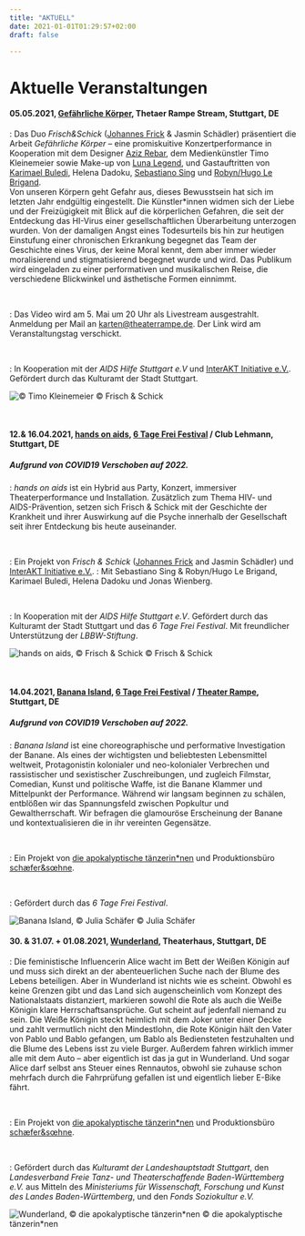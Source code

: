 ```yaml
---
title: "AKTUELL"
date: 2021-01-01T01:29:57+02:00
draft: false

---
```


# Aktuelle Veranstaltungen 

#### **05.05.2021, [Gefährliche Körper](https://theaterrampe.de/stuecke/gefaehrliche-koerper/), Thetaer Rampe Stream, Stuttgart, DE**
:   Das Duo *Frisch&Schick* ([Johannes Frick](https://www.instagram.com/jon_darc/) & Jasmin Schädler) präsentiert die Arbeit *Gefährliche Körper* – eine promiskuitive Konzertperformance in Kooperation mit dem Designer [Aziz Rebar](https://www.instagram.com/aziz_rebar/), dem Medienkünstler Timo Kleinemeier sowie Make-up von [Luna Legend](https://www.instagram.com/luna.legend/), und Gastauftritten von [Karimael Buledi](https://www.instagram.com/kari.m.ael/), Helena Dadoku, [Sebastiano Sing](https://sebastianosing.com/bio) und [Robyn/Hugo Le Brigand](https://www.hugolebrigand.com/).  
Von unseren Körpern geht Gefahr aus, dieses Bewusstsein hat sich im letzten Jahr endgültig eingestellt. Die Künstler*innen widmen sich der Liebe und der Freizügigkeit mit Blick auf die körperlichen Gefahren, die seit der Entdeckung das HI-Virus einer gesellschaftlichen Überarbeitung unterzogen wurden. Von der damaligen Angst eines Todesurteils bis hin zur heutigen Einstufung einer chronischen Erkrankung begegnet das Team der Geschichte eines Virus, der keine Moral kennt, dem aber immer wieder moralisierend und stigmatisierend begegnet wurde und wird. 
Das Publikum wird eingeladen zu einer performativen und musikalischen Reise, die verschiedene Blickwinkel und ästhetische Formen einnimmt.

&nbsp;

:   Das Video wird am 5. Mai um 20 Uhr als Livestream ausgestrahlt.
Anmeldung per Mail an karten@theaterrampe.de. 
Der Link wird am Veranstaltungstag verschickt.

&nbsp;

:   In Kooperation mit der *AIDS Hilfe Stuttgart e.V* und [InterAKT Initiative e.V.](https://interakt-initiative.com/). Gefördert durch das Kulturamt der Stadt Stuttgart. 

![© Timo Kleinemeier](/upcoming/positive.jpg)
© Frisch & Schick

&nbsp;

#### **12.& 16.04.2021, [hands on aids](https://www.6tagefrei.de/programm2021/), [6 Tage Frei Festival](https://www.6tagefrei.de/programm2021/) / Club Lehmann, Stuttgart, DE**
##### Aufgrund von COVID19 Verschoben auf 2022.
:   *hands on aids* ist ein Hybrid aus Party, Konzert, immersiver Theaterperformance und Installation. Zusätzlich zum Thema HIV- und AIDS-Prävention, setzen sich Frisch & Schick mit der Geschichte der Krankheit und ihrer Auswirkung auf die Psyche innerhalb der Gesellschaft seit ihrer Entdeckung bis heute auseinander. 

&nbsp;

:   Ein Projekt von *Frisch & Schick* ([Johannes Frick](https://johannesfrick.jimdofree.com/) and Jasmin Schädler) und [InterAKT Initiative e.V.](https://interakt-initiative.com/). 
:   Mit Sebastiano Sing & Robyn/Hugo Le Brigand, Karimael Buledi, Helena Dadoku und Jonas Wienberg.

&nbsp;

:   In Kooperation mit der *AIDS Hilfe Stuttgart e.V*. Gefördert durch das Kulturamt der Stadt Stuttgart und das *6 Tage Frei Festival*. Mit freundlicher Unterstützung der *LBBW-Stiftung*. 

![hands on aids, © Frisch & Schick](/upcoming/hoa.png)
© Frisch & Schick

&nbsp;

#### **14.04.2021, [Banana Island](https://www.apocalypse.dance/projekte/banana-island),  [6 Tage Frei Festival](https://www.6tagefrei.de/programm2021/) / [Theater Rampe](https://theaterrampe.de/stuecke/banana-island/), Stuttgart, DE**
##### Aufgrund von COVID19 Verschoben auf 2022.
:   *Banana Island* ist eine choreographische und performative Investigation der Banane. Als eines der wichtigsten und beliebtesten Lebensmittel weltweit, Protagonistin kolonialer und neo-kolonialer Verbrechen und rassistischer und sexistischer Zuschreibungen, und zugleich Filmstar, Comedian, Kunst und politische Waffe, ist die Banane Klammer und Mittelpunkt der Performance. Während wir langsam beginnen zu schälen, entblößen wir das Spannungsfeld zwischen Popkultur und Gewaltherrschaft. Wir befragen die glamouröse Erscheinung der Banane und kontextualisieren die in ihr vereinten Gegensätze.

&nbsp;

:   Ein Projekt von [die apokalyptische tänzerin\*nen](https://www.apocalypse.dance/) und Produktionsbüro [schæfer&sœhne](http://www.ae-oe.de/).

&nbsp;

:   Gefördert durch das *6 Tage Frei Festival*.

![Banana Island, © Julia Schäfer](/upcoming/BI1.jpg)
© Julia Schäfer

#### **30. & 31.07. + 01.08.2021, [Wunderland](https://www.apocalypse.dance/projekte/wunderland), Theaterhaus, Stuttgart, DE**
:  Die feministische Influencerin Alice wacht im Bett der Weißen Königin auf und muss sich direkt an der abenteuerlichen Suche nach der Blume des Lebens beteiligen. Aber in Wunderland ist nichts wie es scheint. Obwohl es keine Grenzen gibt und das Land sich augenscheinlich vom Konzept des Nationalstaats distanziert, markieren sowohl die Rote als auch die Weiße Königin klare Herrschaftsansprüche. Gut scheint auf jedenfall niemand zu sein. Die Weiße Königin steckt heimlich mit dem Joker unter einer Decke und zahlt vermutlich nicht den Mindestlohn, die Rote Königin hält den Vater von Pablo und Bablo gefangen, um Bablo als Bediensteten festzuhalten und die Blume des Lebens isst zu viele Burger. Außerdem fahren wirklich immer alle mit dem Auto – aber eigentlich ist das ja gut in Wunderland. Und sogar Alice darf selbst ans Steuer eines Rennautos, obwohl sie zuhause schon mehrfach durch die Fahrprüfung gefallen ist und eigentlich lieber E-Bike fährt.

&nbsp;

:   Ein Projekt von [die apokalyptische tänzerin\*nen](https://www.apocalypse.dance/) und Produktionsbüro [schæfer&sœhne](http://www.ae-oe.de/).

&nbsp;

:   Gefördert durch das *Kulturamt der Landeshauptstadt Stuttgart*, den *Landesverband Freie Tanz- und Theaterschaffende Baden-Württemberg e.V.* aus Mitteln des *Ministeriums für Wissenschaft, Forschung und Kunst des Landes Baden-Württemberg*, und den *Fonds Soziokultur e.V.*

![Wunderland, © die apokalyptische tänzerin\*nen](/upcoming/wunderland.png)
© die apokalyptische tänzerin\*nen
